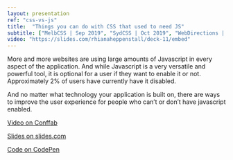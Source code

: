 ```yaml
---
layout: presentation
ref: "css-vs-js"
title:  "Things you can do with CSS that used to need JS"
subtitle: ["MelbCSS | Sep 2019", "SydCSS | Oct 2019", "WebDirections | Oct 2019"]
video: "https://slides.com/rhianaheppenstall/deck-11/embed"
---
```



More and more websites are using large amounts of Javascript in every aspect of the application. And while Javascript is a very versatile and powerful tool, it is optional for a user if they want to enable it or not. Approximately 2% of users have currently have it disabled.

And no matter what technology your application is built on, there are ways to improve the user experience for people who can’t or don’t have javascript enabled.

[Video on Conffab](https://conffab.com/video/things-you-can-do-with-css-that-used-to-need-js/)

[Slides on slides.com](https://slides.com/rhianaheppenstall/deck-11)

[Code on CodePen](https://codepen.io/rhiana-the-selector)
